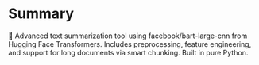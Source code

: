 # Summary
🧠 Advanced text summarization tool using facebook/bart-large-cnn from Hugging Face Transformers. Includes preprocessing, feature engineering, and support for long documents via smart chunking. Built in pure Python.
